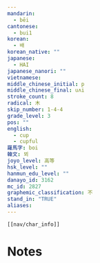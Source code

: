 ```yaml
---
mandarin:
  - bēi
cantonese:
  - bui1
korean:
  - 배
korean_native: ""
japanese:
  - HAI
japanese_nanori: ""
vietnamese:
middle_chinese_initial: p
middle_chinese_final: uʌi
stroke_count: 8
radical: 木
skip_number: 1-4-4
grade_level: 3
pos: ""
english:
  - cup
  - cupful
羅馬字: boi
韓文: 뵈
joyo_level: 高等
hsk_level: ""
hanmun_edu_level: ""
danayo_id: 3162
mc_id: 2827
graphemic_classification: 不
stand_in: "TRUE"
aliases:
---
```

```meta-bind-embed
[[nav/char_info]]
```

# Notes
